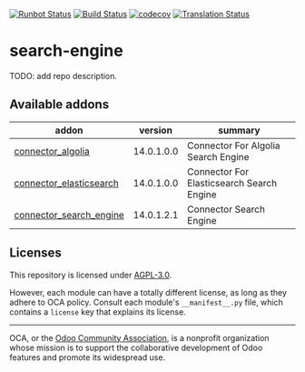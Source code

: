 [![Runbot Status](https://runbot.odoo-community.org/runbot/badge/flat/276/14.0.svg)](https://runbot.odoo-community.org/runbot/repo/github-com-oca-search-engine-276)
[![Build Status](https://travis-ci.com/OCA/search-engine.svg?branch=14.0)](https://travis-ci.com/OCA/search-engine)
[![codecov](https://codecov.io/gh/OCA/search-engine/branch/14.0/graph/badge.svg)](https://codecov.io/gh/OCA/search-engine)
[![Translation Status](https://translation.odoo-community.org/widgets/search-engine-14-0/-/svg-badge.svg)](https://translation.odoo-community.org/engage/search-engine-14-0/?utm_source=widget)

<!-- /!\ do not modify above this line -->

# search-engine

TODO: add repo description.

<!-- /!\ do not modify below this line -->

<!-- prettier-ignore-start -->

[//]: # (addons)

Available addons
----------------
addon | version | summary
--- | --- | ---
[connector_algolia](connector_algolia/) | 14.0.1.0.0 | Connector For Algolia Search Engine
[connector_elasticsearch](connector_elasticsearch/) | 14.0.1.0.0 | Connector For Elasticsearch Search Engine
[connector_search_engine](connector_search_engine/) | 14.0.1.2.1 | Connector Search Engine

[//]: # (end addons)

<!-- prettier-ignore-end -->

## Licenses

This repository is licensed under [AGPL-3.0](LICENSE).

However, each module can have a totally different license, as long as they adhere to OCA
policy. Consult each module's `__manifest__.py` file, which contains a `license` key
that explains its license.

----

OCA, or the [Odoo Community Association](http://odoo-community.org/), is a nonprofit
organization whose mission is to support the collaborative development of Odoo features
and promote its widespread use.
